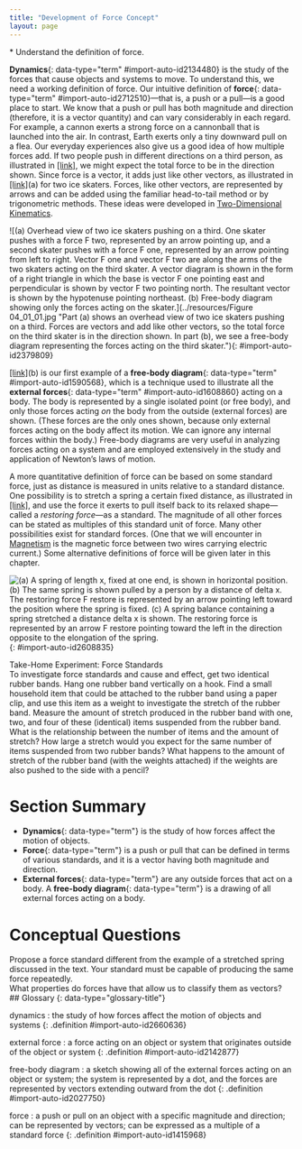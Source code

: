 ```yaml
---
title: "Development of Force Concept"
layout: page
---
```



<div data-type="abstract" markdown="1">
* Understand the definition of force.

</div>

**Dynamics**{: data-type="term" #import-auto-id2134480} is the study of the forces that cause objects and systems to move. To understand this, we need a working definition of force. Our intuitive definition of **force**{: data-type="term" #import-auto-id2712510}—that is, a push or a pull—is a good place to start. We know that a push or pull has both magnitude and direction (therefore, it is a vector quantity) and can vary considerably in each regard. For example, a cannon exerts a strong force on a cannonball that is launched into the air. In contrast, Earth exerts only a tiny downward pull on a flea. Our everyday experiences also give us a good idea of how multiple forces add. If two people push in different directions on a third person, as illustrated in [\[link\]](#import-auto-id2379809), we might expect the total force to be in the direction shown. Since force is a vector, it adds just like other vectors, as illustrated in [\[link\]](#import-auto-id2379809)(a) for two ice skaters. Forces, like other vectors, are represented by arrows and can be added using the familiar head-to-tail method or by trigonometric methods. These ideas were developed in [Two-Dimensional Kinematics](/m42126).

![(a) Overhead view of two ice skaters pushing on a third. One skater pushes with a force F two, represented by an arrow pointing up, and a second skater pushes with a force F one, represented by an arrow pointing from left to right. Vector F one and vector F two are along the arms of the two skaters acting on the third skater. A vector diagram is shown in the form of a right triangle in which the base is vector F one pointing east and perpendicular is shown by vector F two pointing north. The resultant vector is shown by the hypotenuse pointing northeast. (b) Free-body diagram showing only the forces acting on the skater.](../resources/Figure 04_01_01.jpg "Part (a) shows an overhead view of two ice skaters pushing on a third. Forces are vectors and add like other vectors, so the total force on the third skater is in the direction shown. In part (b), we see a free-body diagram representing the forces acting on the third skater."){: #import-auto-id2379809}

[\[link\]](#import-auto-id2379809)(b) is our first example of a **free-body diagram**{: data-type="term" #import-auto-id1590568}, which is a technique used to illustrate all the **external forces**{: data-type="term" #import-auto-id1608860} acting on a body. The body is represented by a single isolated point (or free body), and only those forces acting *on* the body from the outside (external forces) are shown. (These forces are the only ones shown, because only external forces acting on the body affect its motion. We can ignore any internal forces within the body.) Free-body diagrams are very useful in analyzing forces acting on a system and are employed extensively in the study and application of Newton’s laws of motion.

A more quantitative definition of force can be based on some standard force, just as distance is measured in units relative to a standard distance. One possibility is to stretch a spring a certain fixed distance, as illustrated in [\[link\]](#import-auto-id2608835), and use the force it exerts to pull itself back to its relaxed shape—called a *restoring force*—as a standard. The magnitude of all other forces can be stated as multiples of this standard unit of force. Many other possibilities exist for standard forces. (One that we will encounter in [Magnetism](/m42365) is the magnetic force between two wires carrying electric current.) Some alternative definitions of force will be given later in this chapter.

![(a) A spring of length x, fixed at one end, is shown in horizontal position. (b) The same spring is shown pulled by a person by a distance of delta x. The restoring force F restore is represented by an arrow pointing left toward the position where the spring is fixed. (c) A spring balance containing a spring stretched a distance delta x is shown. The restoring force is represented by an arrow F restore pointing toward the left in the direction opposite to the elongation of the spring.](../resources/Figure_04_01_02.jpg "The force exerted by a stretched spring can be used as a standard unit of force. (a) This spring has a length x size 12{x} {} when undistorted. (b) When stretched a distance &#x394;x size 12{Dx} {}, the spring exerts a restoring force, Frestore size 12{F rSub { size 8{&quot;restore&quot;} } } {}, which is reproducible. (c) A spring scale is one device that uses a spring to measure force. The force Frestore size 12{F rSub { size 8{&quot;restore&quot;} } } {} is exerted on whatever is attached to the hook. Here Frestore size 12{F rSub { size 8{&quot;restore&quot;} } } {} has a magnitude of 6 units in the force standard being employed."){: #import-auto-id2608835}

<div data-type="note" class="note" data-has-label="true" data-label="" markdown="1">
<div data-type="title" class="title">
Take-Home Experiment: Force Standards
</div>
To investigate force standards and cause and effect, get two identical rubber bands. Hang one rubber band vertically on a hook. Find a small household item that could be attached to the rubber band using a paper clip, and use this item as a weight to investigate the stretch of the rubber band. Measure the amount of stretch produced in the rubber band with one, two, and four of these (identical) items suspended from the rubber band. What is the relationship between the number of items and the amount of stretch? How large a stretch would you expect for the same number of items suspended from two rubber bands? What happens to the amount of stretch of the rubber band (with the weights attached) if the weights are also pushed to the side with a pencil?

</div>

# Section Summary

* **Dynamics**{: data-type="term"} is the study of how forces affect the motion of objects.
* **Force**{: data-type="term"} is a push or pull that can be defined in terms of various standards, and it is a vector having both magnitude and direction.
* **External forces**{: data-type="term"} are any outside forces that act on a body. A **free-body diagram**{: data-type="term"} is a drawing of all external forces acting on a body.

# Conceptual Questions

<div data-type="exercise" class="exercise" data-element-type="conceptual-questions">
<div data-type="problem" class="problem" markdown="1">
Propose a force standard different from the example of a stretched spring discussed in the text. Your standard must be capable of producing the same force repeatedly.

</div>
</div>

<div data-type="exercise" class="exercise" data-element-type="conceptual-questions">
<div data-type="problem" class="problem" markdown="1">
What properties do forces have that allow us to classify them as vectors?

</div>
</div>

<div data-type="glossary" markdown="1">
## Glossary
{: data-type="glossary-title"}

dynamics
: the study of how forces affect the motion of objects and systems
{: .definition #import-auto-id2660636}

external force
: a force acting on an object or system that originates outside of the object or system
{: .definition #import-auto-id2142877}

free-body diagram
: a sketch showing all of the external forces acting on an object or system; the system is represented by a dot, and the forces are represented by vectors extending outward from the dot
{: .definition #import-auto-id2027750}

force
: a push or pull on an object with a specific magnitude and direction; can be represented by vectors; can be expressed as a multiple of a standard force
{: .definition #import-auto-id1415968}

</div>


